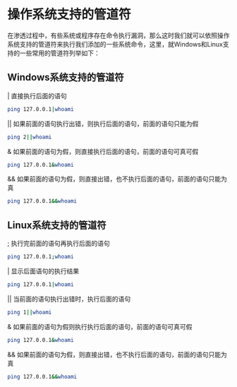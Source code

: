 # 操作系统支持的管道符

在渗透过程中，有些系统或程序存在命令执行漏洞，那么这时我们就可以依照操作系统支持的管道符来执行我们添加的一些系统命令，这里，就Windows和Linux支持的一些常用的管道符列举如下：

## Windows系统支持的管道符

| 直接执行后面的语句

```bash
ping 127.0.0.1|whoami
```

|| 如果前面的语句执行出错，则执行后面的语句，前面的语句只能为假

```bash
ping 2||whoami
```

& 如果前面的语句为假，则直接执行后面的语句，前面的语句可真可假

```bash
ping 127.0.0.1&whoami
```

&& 如果前面的语句为假，则直接出错，也不执行后面的语句，前面的语句只能为真

```bash
ping 127.0.0.1&&whoami
```

## Linux系统支持的管道符

; 执行完前面的语句再执行后面的语句

```bash
ping 127.0.0.1;whoami
```

| 显示后面语句的执行结果

```bash
ping 127.0.0.1|whoami
```

|| 当前面的语句执行出错时，执行后面的语句

```bash
ping 1||whoami
```

& 如果前面的语句为假则执行执行后面的语句，前面的语句可真可假

```bash
ping 127.0.0.1&whoami
```

&& 如果前面的语句为假，则直接出错，也不执行后面的语句，前面的语句只能为真

```bash
ping 127.0.0.1&&whoami
```

